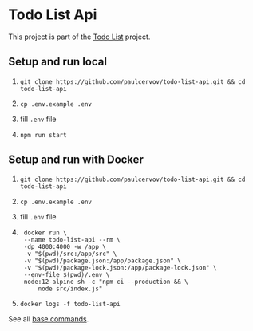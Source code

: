 # Todo List Api

This project is part of the [Todo List](https://github.com/paulcervov/todo-list) project.

## Setup and run local

1. `git clone https://github.com/paulcervov/todo-list-api.git && cd todo-list-api`

2. `cp .env.example .env`

3. fill `.env` file

4. `npm run start`

## Setup and run with Docker

1. `git clone https://github.com/paulcervov/todo-list-api.git && cd todo-list-api`

2. `cp .env.example .env`

3. fill `.env` file

4. ```
    docker run \
    --name todo-list-api --rm \
    -dp 4000:4000 -w /app \
    -v "$(pwd)/src:/app/src" \
    -v "$(pwd)/package.json:/app/package.json" \
    -v "$(pwd)/package-lock.json:/app/package-lock.json" \
    --env-file $(pwd)/.env \
    node:12-alpine sh -c "npm ci --production && \
        node src/index.js"
    ```
5. `docker logs -f todo-list-api`

See all [base commands](https://docs.docker.com/engine/reference/commandline/docker/).

